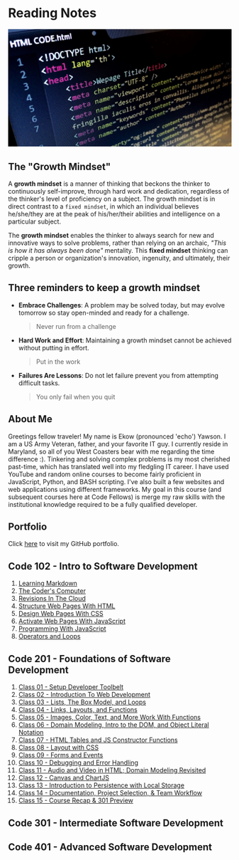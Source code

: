 # Reading Notes

![HTML Image](images/html-structure.png)

## The "Growth Mindset"

A **growth mindset** is a manner of thinking that beckons the thinker to continuously self-improve, through hard work and dedication, regardless of the thinker's level of proficiency on a subject. The growth mindset is in direct contrast to a `fixed mindset`, in which an individual believes he/she/they are at the peak of his/her/their abilities and intelligence on a particular subject.

The **growth mindset** enables the thinker to always search for new and innovative ways to solve problems, rather than relying on an archaic, *"This is how it has always been done"* mentality. This **fixed mindset** thinking can cripple a person or organization's innovation, ingenuity, and ultimately, their growth.

## Three reminders to keep a growth mindset

* **Embrace Challenges**: A problem may be solved today, but may evolve tomorrow so stay open-minded and ready for a challenge.
   > Never run from a challenge
* **Hard Work and Effort**: Maintaining a growth mindset cannot be achieved without putting in effort.
   > Put in the work
* **Failures Are Lessons**: Do not let failure prevent you from attempting difficult tasks.
   > You only fail when you quit

## About Me

Greetings fellow traveler! My name is Ekow (pronounced 'echo') Yawson. I am a US Army Veteran, father, and your favorite IT guy. I currently reside in Maryland, so all of you West Coasters bear with me regarding the time difference :). Tinkering and solving complex problems is my most cherished past-time, which has translated well into my fledgling IT career. I have used YouTube and random online courses to become fairly proficient in JavaScript, Python, and BASH scripting. I've also built a few websites and web applications using different frameworks. My goal in this course (and subsequent courses here at Code Fellows) is merge my raw skills with the institutional knowledge required to be a fully qualified developer.

## Portfolio

Click [here](https://github.com/ekowyawson) to visit my GitHub portfolio.

## Code 102 - Intro to Software Development

1. [Learning Markdown](https://ekowyawson.github.io/reading-notes/102-notes/1_learning-markdown)
1. [The Coder's Computer](https://ekowyawson.github.io/reading-notes/102-notes/2_the-coders-computer)
1. [Revisions In The Cloud](https://ekowyawson.github.io/reading-notes/102-notes/3_revisions-and-the-cloud)
1. [Structure Web Pages With HTML](https://ekowyawson.github.io/reading-notes/102-notes/4_structure-web-pages-with-html)
1. [Design Web Pages With CSS](https://ekowyawson.github.io/reading-notes/102-notes/5_design_web_pages_with_css)
1. [Activate Web Pages With JavaScript](https://ekowyawson.github.io/reading-notes/102-notes/6_activate_web_pages_with_javascript)
1. [Programming With JavaScript](https://ekowyawson.github.io/reading-notes/102-notes/7_programming_with_javascript)
1. [Operators and Loops](https://ekowyawson.github.io/reading-notes/102-notes/8_operators_and_loops)

## Code 201 - Foundations of Software Development

1. [Class 01 - Setup Developer Toolbelt](https://ekowyawson.github.io/reading-notes/201-notes/note_1)
1. [Class 02 - Introduction To Web Development](https://ekowyawson.github.io/reading-notes/201-notes/note_2)
1. [Class 03 - Lists, The Box Model, and Loops](https://ekowyawson.github.io/reading-notes/201-notes/note_3)
1. [Class 04 - Links, Layouts, and Functions](https://ekowyawson.github.io/reading-notes/201-notes/note_4)
1. [Class 05 - Images, Color, Text, and More Work With Functions](https://ekowyawson.github.io/reading-notes/201-notes/note_5)
1. [Class 06 - Domain Modeling, Intro to the DOM, and Object Literal Notation](https://ekowyawson.github.io/reading-notes/201-notes/note_6)
1. [Class 07 - HTML Tables and JS Constructor Functions](https://ekowyawson.github.io/reading-notes/201-notes/note_7)
1. [Class 08 - Layout with CSS](https://ekowyawson.github.io/reading-notes/201-notes/note_8)
1. [Class 09 - Forms and Events](https://ekowyawson.github.io/reading-notes/201-notes/note_9)
1. [Class 10 - Debugging and Error Handling](https://ekowyawson.github.io/reading-notes/201-notes/note_10)
1. [Class 11 - Audio and Video in HTML; Domain Modeling Revisited](https://ekowyawson.github.io/reading-notes/201-notes/note_11)
1. [Class 12 - Canvas and ChartJS](https://ekowyawson.github.io/reading-notes/201-notes/note_12)
1. [Class 13 - Introduction to Persistence with Local Storage](https://ekowyawson.github.io/reading-notes/201-notes/note_13)
1. [Class 14 - Documentation, Project Selection, & Team Workflow](https://ekowyawson.github.io/reading-notes/201-notes/note_14)
1. [Class 15 - Course Recap & 301 Preview](https://ekowyawson.github.io/reading-notes/201-notes/note_15)

## Code 301 - Intermediate Software Development

## Code 401 - Advanced Software Development
